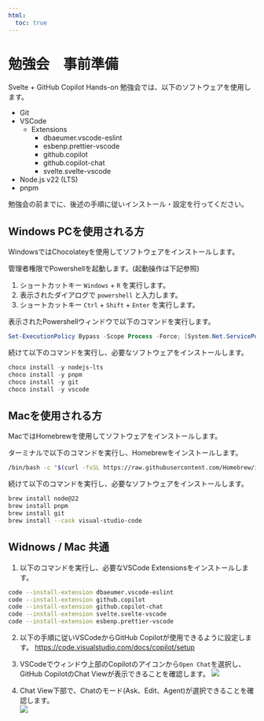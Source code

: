 ```yaml
---
html:
  toc: true
---
```

# 勉強会　事前準備

Svelte + GitHub Copilot Hands-on 勉強会では、以下のソフトウェアを使用します。

- Git
- VSCode
  - Extensions
    - dbaeumer.vscode-eslint
    - esbenp.prettier-vscode
    - github.copilot
    - github.copilot-chat
    - svelte.svelte-vscode
- Node.js v22 (LTS)
- pnpm

勉強会の前までに、後述の手順に従いインストール・設定を行ってください。

## Windows PCを使用される方

WindowsではChocolateyを使用してソフトウェアをインストールします。

管理者権限でPowershellを起動します。(起動操作は下記参照)

1. ショートカットキー `Windows` + `R` を実行します。
2. 表示されたダイアログで `powershell` と入力します。
3. ショートカットキー `Ctrl` + `Shift` + `Enter` を実行します。

表示されたPowershellウィンドウで以下のコマンドを実行します。

```ps1
Set-ExecutionPolicy Bypass -Scope Process -Force; [System.Net.ServicePointManager]::SecurityProtocol = [System.Net.ServicePointManager]::SecurityProtocol -bor 3072; iex ((New-Object System.Net.WebClient).DownloadString('https://community.chocolatey.org/install.ps1'))
```

続けて以下のコマンドを実行し、必要なソフトウェアをインストールします。

```ps1
choco install -y nodejs-lts
choco install -y pnpm
choco install -y git
choco install -y vscode
```

## Macを使用される方

MacではHomebrewを使用してソフトウェアをインストールします。

ターミナルで以下のコマンドを実行し、Homebrewをインストールします。

```sh
/bin/bash -c "$(curl -fsSL https://raw.githubusercontent.com/Homebrew/install/HEAD/install.sh)"
```

続けて以下のコマンドを実行し、必要なソフトウェアをインストールします。

```sh
brew install node@22
brew install pnpm
brew install git
brew install --cask visual-studio-code
```


## Widnows / Mac 共通

1. 以下のコマンドを実行し、必要なVSCode Extensionsをインストールします。

```sh
code --install-extension dbaeumer.vscode-eslint
code --install-extension github.copilot
code --install-extension github.copilot-chat
code --install-extension svelte.svelte-vscode
code --install-extension esbenp.prettier-vscode
```

2. 以下の手順に従いVSCodeからGitHub Copilotが使用できるように設定します。
  https://code.visualstudio.com/docs/copilot/setup

3. VSCodeでウィンドウ上部のCopilotのアイコンから`Open Chat`を選択し、GitHub CopilotのChat Viewが表示できることを確認します。
  ![](https://code.visualstudio.com/assets/docs/copilot/chat/copilot-chat/copilot-chat-menu-command-center.png)
4. Chat View下部で、Chatのモード(Ask、Edit、Agent)が選択できることを確認します。  
  ![](https://code.visualstudio.com/assets/docs/copilot/chat/chat-modes/chat-mode-dropdown.png)

